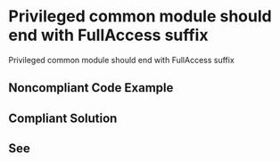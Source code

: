 # Privileged common module should end with FullAccess suffix

Privileged common module should end with FullAccess suffix


## Noncompliant Code Example

## Compliant Solution

## See

